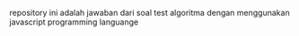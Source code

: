 repository ini adalah jawaban dari soal test algoritma dengan menggunakan
javascript programming languange
